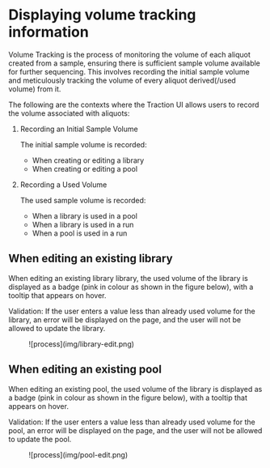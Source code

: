 # Displaying volume tracking information

Volume Tracking is the process of monitoring the volume of each aliquot created from a sample, ensuring there is sufficient sample volume available for further sequencing. This involves recording the initial sample volume and meticulously tracking the volume of every aliquot derived(/used volume) from it. 

The following are the contexts where the Traction UI allows users to record the volume associated with aliquots:

1. Recording an Initial Sample Volume 

    The initial sample volume is recorded:
    - When creating or editing a library
    - When creating or editing a pool


2.  Recording a Used Volume

    The used sample volume is recorded:
    - When a library is used in a pool
    - When a library is used in a run
    - When a pool is used in a run 

## When editing an existing library
When editing an existing library library, the used volume of the library is displayed as a badge (pink in colour as shown in the figure below), with a tooltip that appears on hover.

Validation: If the user enters a value less than already used volume for the library, an error will be displayed on the page, and the user will not be allowed to update the library.

<figure markdown="span">
  ![process](img/library-edit.png)
</figure>


## When editing an existing pool
When editing an existing pool, the used volume of the library is displayed as a badge (pink in colour as shown in the figure below), with a tooltip that appears on hover.

Validation: If the user enters a value less than already used volume for the pool, an error will be displayed on the page, and the user will not be allowed to update the pool.

<figure markdown="span">
  ![process](img/pool-edit.png)
</figure>
